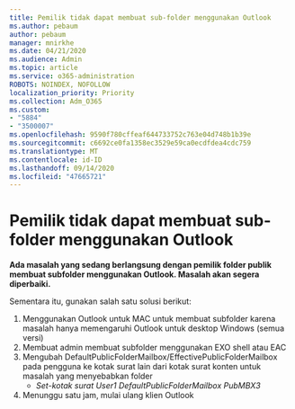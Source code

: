 ```yaml
---
title: Pemilik tidak dapat membuat sub-folder menggunakan Outlook
ms.author: pebaum
author: pebaum
manager: mnirkhe
ms.date: 04/21/2020
ms.audience: Admin
ms.topic: article
ms.service: o365-administration
ROBOTS: NOINDEX, NOFOLLOW
localization_priority: Priority
ms.collection: Adm_O365
ms.custom:
- "5884"
- "3500007"
ms.openlocfilehash: 9590f780cffeaf644733752c763e04d748b1b39e
ms.sourcegitcommit: c6692ce0fa1358ec3529e59ca0ecdfdea4cdc759
ms.translationtype: MT
ms.contentlocale: id-ID
ms.lasthandoff: 09/14/2020
ms.locfileid: "47665721"
---
```

# <a name="owner-cannot-create-sub-folder-using-outlook"></a>Pemilik tidak dapat membuat sub-folder menggunakan Outlook

**Ada masalah yang sedang berlangsung dengan pemilik folder publik membuat subfolder menggunakan Outlook. Masalah akan segera diperbaiki.**

Sementara itu, gunakan salah satu solusi berikut:

1. Menggunakan Outlook untuk MAC untuk membuat subfolder karena masalah hanya memengaruhi Outlook untuk desktop Windows (semua versi)
2. Membuat admin membuat subfolder menggunakan EXO shell atau EAC
3. Mengubah DefaultPublicFolderMailbox/EffectivePublicFolderMailbox pada pengguna ke kotak surat lain dari kotak surat konten untuk masalah yang menyebabkan folder  
    - *Set-kotak surat User1 DefaultPublicFolderMailbox PubMBX3*
4. Menunggu satu jam, mulai ulang klien Outlook